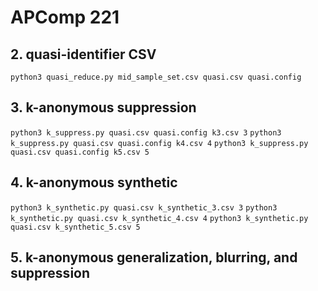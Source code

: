 # APComp 221

## 2. quasi-identifier CSV

`python3 quasi_reduce.py mid_sample_set.csv quasi.csv quasi.config`

## 3. k-anonymous suppression

`python3 k_suppress.py quasi.csv quasi.config k3.csv 3`
`python3 k_suppress.py quasi.csv quasi.config k4.csv 4`
`python3 k_suppress.py quasi.csv quasi.config k5.csv 5`

## 4. k-anonymous synthetic
`python3 k_synthetic.py quasi.csv k_synthetic_3.csv 3`
`python3 k_synthetic.py quasi.csv k_synthetic_4.csv 4`
`python3 k_synthetic.py quasi.csv k_synthetic_5.csv 5`

## 5. k-anonymous generalization, blurring, and suppression

